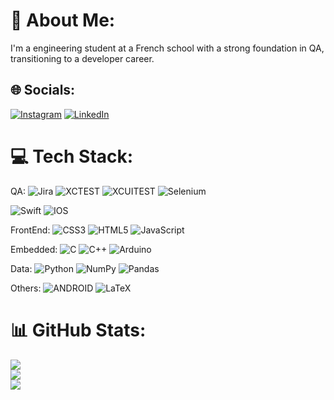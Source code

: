# 💫 About Me:
I'm a engineering student at a French school with a strong foundation in QA, transitioning to a developer career.


## 🌐 Socials:
[![Instagram](https://img.shields.io/badge/Instagram-%23E4405F.svg?logo=Instagram&logoColor=white)](https://instagram.com/brnasantos) [![LinkedIn](https://img.shields.io/badge/LinkedIn-%230077B5.svg?logo=linkedin&logoColor=white)](https://linkedin.com/in/brunarobertasantos) 

# 💻 Tech Stack:
QA:
![Jira](https://img.shields.io/badge/jira-%230A0FFF.svg?style=for-the-badge&logo=jira&logoColor=white) 
![XCTEST](https://img.shields.io/badge/XCTest-%2320232a?style=for-the-badge&logo=xcode&logoColor=white) 
![XCUITEST](https://img.shields.io/badge/XCUITest-%2320232a?style=for-the-badge&logo=xcode&logoColor=white) 
![Selenium](https://img.shields.io/badge/selenium-3670A0?style=for-the-badge&logo=selenium&logoColor=white) 

![Swift](https://img.shields.io/badge/swift-F54A2A?style=for-the-badge&logo=swift&logoColor=white) 
![IOS](https://img.shields.io/badge/IOS-%2320232a.svg?style=for-the-badge&logo=apple&logoColor=white) 

FrontEnd:
![CSS3](https://img.shields.io/badge/css3-%231572B6.svg?style=for-the-badge&logo=css3&logoColor=white) 
![HTML5](https://img.shields.io/badge/html5-%23E34F26.svg?style=for-the-badge&logo=html5&logoColor=white) 
![JavaScript](https://img.shields.io/badge/javascript-%23323330.svg?style=for-the-badge&logo=javascript&logoColor=%23F7DF1E) 

Embedded:
![C](https://img.shields.io/badge/c-%2300599C.svg?style=for-the-badge&logo=c&logoColor=white) 
![C++](https://img.shields.io/badge/c++-%2300599C.svg?style=for-the-badge&logo=c%2B%2B&logoColor=white) 
![Arduino](https://img.shields.io/badge/-Arduino-00979D?style=for-the-badge&logo=Arduino&logoColor=white)

Data:
![Python](https://img.shields.io/badge/python-3670A0?style=for-the-badge&logo=python&logoColor=ffdd54) 
![NumPy](https://img.shields.io/badge/numpy-%23013243.svg?style=for-the-badge&logo=numpy&logoColor=white) 
![Pandas](https://img.shields.io/badge/pandas-%23150458.svg?style=for-the-badge&logo=pandas&logoColor=white) 

Others:
![ANDROID](https://img.shields.io/badge/android-%2320232a.svg?style=for-the-badge&logo=android&logoColor=%a4c639) 
![LaTeX](https://img.shields.io/badge/latex-%23008080.svg?style=for-the-badge&logo=latex&logoColor=white) 



# 📊 GitHub Stats:
![](https://github-readme-stats.vercel.app/api?username=gsantosbruna&theme=radical&hide_border=false&include_all_commits=true&count_private=true)<br/>
![](https://github-readme-streak-stats.herokuapp.com/?user=gsantosbruna&theme=radical&hide_border=false)<br/>
![](https://github-readme-stats.vercel.app/api/top-langs/?username=gsantosbruna&theme=radical&hide_border=false&include_all_commits=true&count_private=true&layout=compact)

<!-- Proudly created with GPRM ( https://gprm.itsvg.in ) -->
